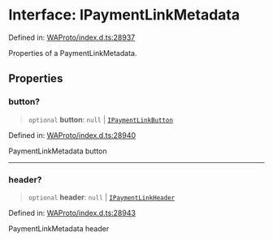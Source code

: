 # Interface: IPaymentLinkMetadata

Defined in: [WAProto/index.d.ts:28937](https://github.com/Fokusdotid/bail/blob/3bcafd64e13ba51a595ace0ee7bd2c9c52ab1814/WAProto/index.d.ts#L28937)

Properties of a PaymentLinkMetadata.

## Properties

### button?

> `optional` **button**: `null` \| [`IPaymentLinkButton`](../namespaces/PaymentLinkMetadata/interfaces/IPaymentLinkButton.md)

Defined in: [WAProto/index.d.ts:28940](https://github.com/Fokusdotid/bail/blob/3bcafd64e13ba51a595ace0ee7bd2c9c52ab1814/WAProto/index.d.ts#L28940)

PaymentLinkMetadata button

***

### header?

> `optional` **header**: `null` \| [`IPaymentLinkHeader`](../namespaces/PaymentLinkMetadata/interfaces/IPaymentLinkHeader.md)

Defined in: [WAProto/index.d.ts:28943](https://github.com/Fokusdotid/bail/blob/3bcafd64e13ba51a595ace0ee7bd2c9c52ab1814/WAProto/index.d.ts#L28943)

PaymentLinkMetadata header
